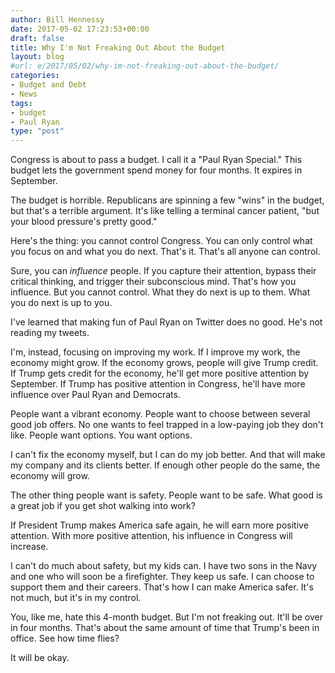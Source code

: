 ```yaml
---
author: Bill Hennessy
date: 2017-05-02 17:23:53+00:00
draft: false
title: Why I'm Not Freaking Out About the Budget
layout: blog
#url: e/2017/05/02/why-im-not-freaking-out-about-the-budget/
categories:
- Budget and Debt
- News
tags:
- budget
- Paul Ryan
type: "post"
---
```




Congress is about to pass a budget. I call it a "Paul Ryan Special." This budget lets the government spend money for four months. It expires in September.

The budget is horrible. Republicans are spinning a few "wins" in the budget, but that's a terrible argument. It's like telling a terminal cancer patient, "but your blood pressure's pretty good."

Here's the thing: you cannot control Congress. You can only control what you focus on and what you do next. That's it. That's all anyone can control.

Sure, you can _influence_ people. If you capture their attention, bypass their critical thinking, and trigger their subconscious mind. That's how you influence. But you cannot control. What they do next is up to them. What you do next is up to you.

I've learned that making fun of Paul Ryan on Twitter does no good. He's not reading my tweets.

I'm, instead, focusing on improving my work. If I improve my work, the economy might grow. If the economy grows, people will give Trump credit. If Trump gets credit for the economy, he'll get more positive attention by September. If Trump has positive attention in Congress, he'll have more influence over Paul Ryan and Democrats.

People want a vibrant economy. People want to choose between several good job offers. No one wants to feel trapped in a low-paying job they don't like. People want options. You want options.

I can't fix the economy myself, but I can do my job better. And that will make my company and its clients better. If enough other people do the same, the economy will grow.

The other thing people want is safety. People want to be safe. What good is a great job if you get shot walking into work?

If President Trump makes America safe again, he will earn more positive attention. With more positive attention, his influence in Congress will increase.

I can't do much about safety, but my kids can. I have two sons in the Navy and one who will soon be a firefighter. They keep us safe. I can choose to support them and their careers. That's how I can make America safer. It's not much, but it's in my control.

You, like me, hate this 4-month budget. But I'm not freaking out. It'll be over in four months. That's about the same amount of time that Trump's been in office. See how time flies?

It will be okay.



